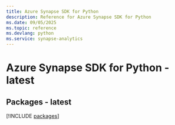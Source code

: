 ```yaml
---
title: Azure Synapse SDK for Python
description: Reference for Azure Synapse SDK for Python
ms.date: 09/05/2025
ms.topic: reference
ms.devlang: python
ms.service: synapse-analytics
---
```

# Azure Synapse SDK for Python - latest
## Packages - latest
[!INCLUDE [packages](synapse-index.md)]